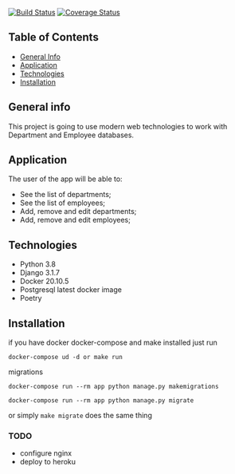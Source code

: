 [![Build Status](https://travis-ci.com/ljte/lab-project.svg?branch=master)](https://travis-ci.com/ljte/lab-project) [![Coverage Status](https://coveralls.io/repos/github/ljte/lab-project/badge.svg?branch=master)](https://coveralls.io/github/ljte/lab-project?branch=master)

## Table of Contents
* [General Info](#general-info)
* [Application](#application)
* [Technologies](#technologies)
* [Installation](#installation)

## General info
This project is going to use modern web technologies to work with Department and Employee databases.

## Application
The user of the app will be able to:
-  See the list of departments;
-  See the list of employees;
-  Add, remove and edit departments;
-  Add, remove and edit employees;

## Technologies
-  Python 3.8
-  Django 3.1.7
-  Docker 20.10.5   
-  Postgresql latest docker image
-  Poetry

 ## Installation
 if you have docker docker-compose and make installed just run
 ```
 docker-compose ud -d or make run
 ```
 
 migrations
```
docker-compose run --rm app python manage.py makemigrations

docker-compose run --rm app python manage.py migrate
```
or simply `make migrate` does the same thing
 
 ### TODO
 * configure nginx
 * deploy to heroku
